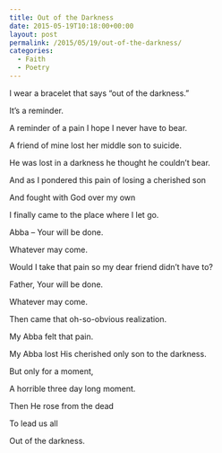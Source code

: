 ```yaml
---
title: Out of the Darkness
date: 2015-05-19T10:18:00+00:00
layout: post
permalink: /2015/05/19/out-of-the-darkness/
categories:
  - Faith
  - Poetry
---
```

I wear a bracelet that says &#8220;out of the darkness.&#8221;

It&#8217;s a reminder.
  
A reminder of a pain I hope I never have to bear.
  
A friend of mine lost her middle son to suicide.
  
He was lost in a darkness he thought he couldn&#8217;t bear.

And as I pondered this pain of losing a cherished son
  
And fought with God over my own
  
I finally came to the place where I let go.

Abba &#8211; Your will be done.
  
Whatever may come.
  
Would I take that pain so my dear friend didn&#8217;t have to?
  
Father, Your will be done.
  
Whatever may come.

Then came that oh-so-obvious realization.
  
My Abba felt that pain.
  
My Abba lost His cherished only son to the darkness.
  
But only for a moment,
  
A horrible three day long moment.
  
Then He rose from the dead
  
To lead us all
  
Out of the darkness.
